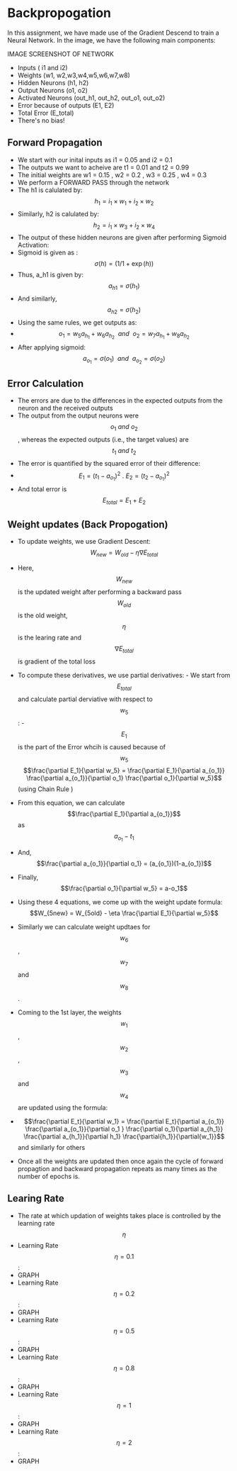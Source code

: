 # Backpropogation


In this assignment, we have made use of the Gradient Descend to train a Neural Network.
In the image, we have the following main components:

IMAGE SCREENSHOT OF NETWORK
- Inputs ( i1 and i2)
- Weights (w1, w2,w3,w4,w5,w6,w7,w8)
- Hidden Neurons (h1, h2)
- Output Neurons (o1, o2)
- Activated Neurons (out_h1, out_h2, out_o1, out_o2)
- Error because of outputs (E1, E2)
- Total Error (E_total)
- There's no bias!

## Forward Propagation

- We start with our inital inputs as i1 = 0.05 and i2 = 0.1
- The outputs we want to acheive are t1 = 0.01 and t2 = 0.99 
- The initial weights are w1 = 0.15 , w2 = 0.2 , w3 = 0.25 , w4 = 0.3
- We perform a FORWARD PASS through the network
- The h1 is calulated by: $$h_{1} = i_{1}\times w_{1}+i_{2}\times w_{2}$$ 
- Similarly, h2 is calulated by: $$h_{2} = i_{1}\times w_{3}+i_{2}\times w_{4}$$
- The output of these hidden neurons are given after performing Sigmoid Activation:
- Sigmoid is given as :  $$\sigma(h)=(1 / 1 + \exp(h))$$
- Thus, a_h1 is given by: $$a_{h1}=\sigma({h_1})$$
- And similarly, $$a_{h2}=\sigma({h_2})$$
- Using the same rules, we get outputs as:
- $$o_1=w_5a_{h_1}+w_6a_{h_2} \ \ and \ \ o_2=w_7a_{h_1}+w_8a_{h_2}$$
- After applying sigmoid: $$a_{o_1}=\sigma(o_1)\ \ and \ \ a_{o_2}=\sigma(o_2)$$

## Error Calculation
- The errors are due to the differences in the expected outputs from the neuron and the received outputs
- The output from the output neurons were $${o_1} \ and \ {o_2}$$, whereas the expected outputs (i.e., the target values) are $${t_1} \ and \ {t_2}$$
- The error is quantified by the squared error of their difference: 
- $$E_1=(t_1-a_{o_1})^2 \ .\ E_2=(t_2-a_{o_1})^2$$
- And total error is $$E_{total}=E_1 \ +\ E_2$$

## Weight updates (Back Propogation)
- To update weights, we use Gradient Descent:
$$W_{new}=W_{old}-\eta\nabla{E_{total}}$$
- Here, $$W_{new}$$ is the updated weight after performing a backward pass
$$W_{old}$$ is the old weight, $$\eta$$ is the learing rate and $$\nabla{E_{total}}$$ is gradient of the total loss
- To compute these derivatives, we use partial derivatives: 
      - We start from $$E_{total}$$ and calculate partial derviative with respect to $$w_5$$:
      - $$E_{1}$$ is the part of the Error whcih is caused because of $$w_5$$ 
          $$\frac{\partial E_1}{\partial w_5} = \frac{\partial E_1}{\partial a_{o_1}} \frac{\partial a_{o_1}}{\partial o_1} \frac{\partial o_1}{\partial w_5}$$ (using Chain Rule )
- From this equation, we can calculate $$\frac{\partial E_1}{\partial a_{o_1}}$$ as $$a_{o_1}-t_1$$
- And, $$\frac{\partial a_{o_1}}{\partial o_1} = (a_{o_1})(1-a_{o_1})$$
- Finally, $$\frac{\partial o_1}{\partial w_5} = a-o_1$$
- Using these 4 equations, we come up with the weight update formula:
 $$W_{5new} = W_{5old} - \eta \frac{\partial E_1}{\partial w_5}$$
- Similarly we can calculate weight updtaes for $$w_6$$, $$w_7$$ and $$w_8$$.

- Coming to the 1st layer, the weights $$w_1$$,$$w_2$$, $$w_3$$ and $$w_4$$ are updated using the formula:
- $$\frac{\partial E_t}{\partial w_1} = \frac{\partial E_t}{\partial a_{o_1}} \frac{\partial a_{o_1}}{\partial o_1 } \frac{\partial o_1}{\partial a_{h_1}} \frac{\partial a_{h_1}}{\partial h_1} \frac{\partial{h_1}}{\partial{w_1}}$$ and similarly for others
- Once all the weights are updated then once again the cycle of forward propagtion and backward propagation repeats as many times as the number of epochs is.
## Learing Rate

- The rate at which updation of weights takes place is controlled by the learning rate $$\eta$$
- Learning Rate $$\eta = 0.1$$ :
- GRAPH
- Learning Rate $$\eta = 0.2$$ :
- GRAPH
- Learning Rate $$\eta = 0.5$$ :
- GRAPH
- Learning Rate $$\eta = 0.8$$ :
- GRAPH
- Learning Rate $$\eta = 1$$ :
- GRAPH
- Learning Rate $$\eta = 2$$ :
- GRAPH
